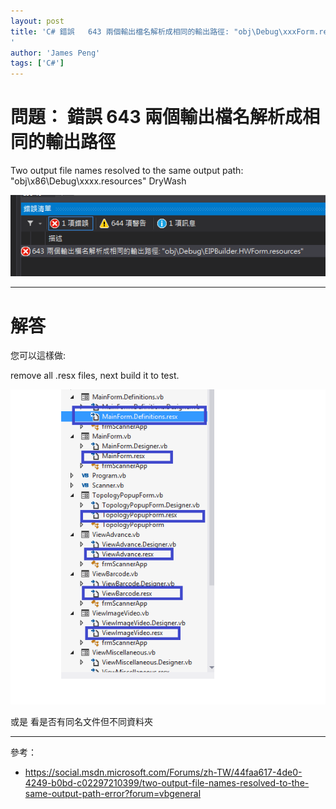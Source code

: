```yaml
---
layout: post
title: 'C# 錯誤	643	兩個輸出檔名解析成相同的輸出路徑: "obj\Debug\xxxForm.resources"
'
author: 'James Peng'
tags: ['C#']
---
```


# 問題： 錯誤	643	兩個輸出檔名解析成相同的輸出路徑 #


Two output file names resolved to the same output path: "obj\x86\Debug\xxxx.resources" DryWash


![](..\images\2016-04-18-CSharp_Two_output_filenames_resolved_same_output\40qBPbh.png)

----------


# 解答 #


您可以這樣做:

remove all .resx files, next build it to test.

![](..\images\2016-04-18-CSharp_Two_output_filenames_resolved_same_output\UwYi29Y.png)

或是 看是否有同名文件但不同資料夾

----------

參考：

- https://social.msdn.microsoft.com/Forums/zh-TW/44faa617-4de0-4249-b0bd-c02297210399/two-output-file-names-resolved-to-the-same-output-path-error?forum=vbgeneral
